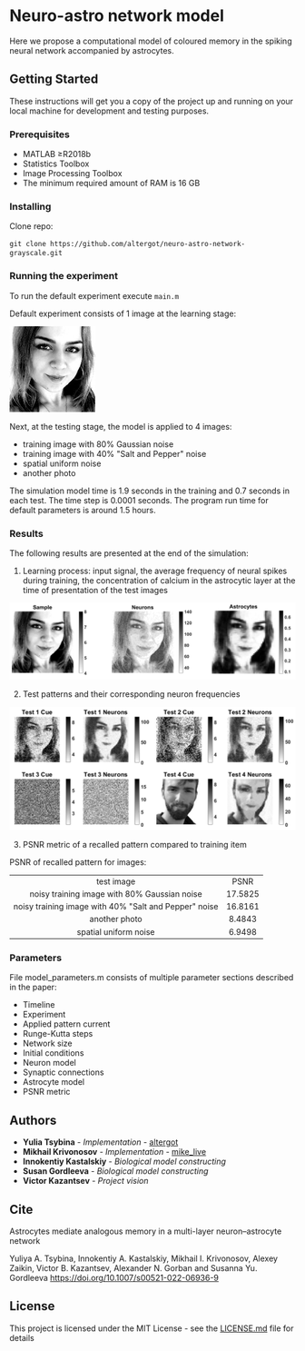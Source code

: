 
# Neuro-astro network model

Here we propose a computational model of coloured memory in the spiking neural network accompanied by astrocytes.

## Getting Started

These instructions will get you a copy of the project up and running on your local machine for development and testing purposes.

### Prerequisites

- MATLAB ≥R2018b
- Statistics Toolbox
- Image Processing Toolbox
- The minimum required amount of RAM is 16 GB

### Installing

Clone repo:
```
git clone https://github.com/altergot/neuro-astro-network-grayscale.git
```

### Running the experiment

To run the default experiment execute `main.m`

Default experiment consists of 1 image at the learning stage:

![Julia](/images/Julia.jpg "Julia")

Next, at the testing stage, the model is applied to 4 images:
- training image with 80% Gaussian noise
- training image with 40% "Salt and Pepper" noise 
- spatial uniform noise
- another photo

The simulation model time is 1.9 seconds in the training and 0.7 seconds in each test. The time step is 0.0001 seconds.
The program run time for default parameters is around 1.5 hours.

### Results

The following results are presented at the end of the simulation:

1. Learning process: input signal, the average frequency of neural spikes during training, the concentration of calcium in the astrocytic layer at the time of presentation of the test images

![training](/results/Training.png "Training")
 
2. Test patterns and their corresponding neuron frequencies

![response](/results/Test.png "Test")

3. PSNR metric of a recalled pattern compared to training item

PSNR of recalled pattern for images:

 <table>
        </tr>
        <tr style="text-align: center;">
            <td>test image</td>
            <td>PSNR</td>
        </tr>
        <tr style="text-align: center;">
            <td>noisy training image with 80% Gaussian noise</td>
            <td>17.5825</td>
        </tr>
        <tr style="text-align: center;">
            <td>noisy training image with 40% "Salt and Pepper" noise</td>
            <td>16.8161</td>
        </tr>
        <tr style="text-align: center;">
            <td>another photo</td>
            <td>8.4843</td>
        </tr>
        <tr style="text-align: center;">
            <td>spatial uniform noise</td>
            <td>6.9498</td>
        </tr>
    </table>

### Parameters

File model_parameters.m consists of multiple parameter sections described in the paper:
- Timeline
- Experiment
- Applied pattern current
- Runge-Kutta steps
- Network size
- Initial conditions
- Neuron model
- Synaptic connections
- Astrocyte model
- PSNR metric

## Authors

* **Yulia Tsybina** - *Implementation* - [altergot](https://github.com/altergot)
* **Mikhail Krivonosov** - *Implementation* - [mike_live](https://github.com/mike_live)
* **Innokentiy Kastalskiy** - *Biological model constructing*
* **Susan Gordleeva** - *Biological model constructing*
* **Victor Kazantsev** - *Project vision*


## Cite

Astrocytes mediate analogous memory in a multi-layer neuron–astrocyte network

Yuliya A. Tsybina, Innokentiy A. Kastalskiy, Mikhail I. Krivonosov, Alexey Zaikin, Victor B. Kazantsev, Alexander N. Gorban and Susanna Yu. Gordleeva
https://doi.org/10.1007/s00521-022-06936-9

## License

This project is licensed under the MIT License - see the [LICENSE.md](LICENSE.md) file for details
